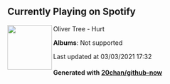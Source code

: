 ## Currently Playing on Spotify

[<img align="left" width="100" src="https://i.scdn.co/image/ab67616d0000b273e46d181f0fa342ee2ef38eb3">](https://open.spotify.com/album/1HmWQo43Gt8BR2dylfv3o4)

Oliver Tree - Hurt

**Albums**: Not supported

Last updated at 03/03/2021 17:32

#### Generated with [20chan/github-now](https://github.com/20chan/github-now)


<!--
**20chan/20chan** is a ✨ _special_ ✨ repository because its `README.md` (this file) appears on your GitHub profile.

Here are some ideas to get you started:

- 🔭 I’m currently working on ...
- 🌱 I’m currently learning ...
- 👯 I’m looking to collaborate on ...
- 🤔 I’m looking for help with ...
- 💬 Ask me about ...
- 📫 How to reach me: ...
- 😄 Pronouns: ...
- ⚡ Fun fact: ...
-->
